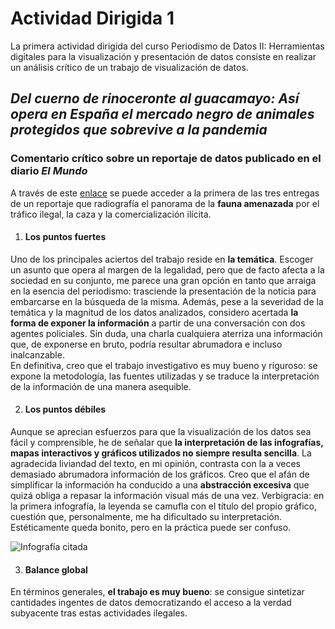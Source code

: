 # Actividad Dirigida 1

La primera actividad dirigida del curso Periodismo de Datos II: Herramientas digitales para la visualización y presentación de datos consiste en realizar un análisis crítico de un trabajo de visualización de datos.

## *Del cuerno de rinoceronte al guacamayo: Así opera en España el mercado negro de animales protegidos que sobrevive a la pandemia*

### Comentario crítico sobre un reportaje de datos publicado en el diario *El Mundo*

A través de este [enlace](https://www.elmundo.es/ciencia-y-salud/medio-ambiente/2021/12/30/61bcd569fc6c83a2308b459a.html) se puede acceder a la primera de las tres entregas de un reportaje que radiografía el panorama de la **fauna amenazada** por el tráfico ilegal, la caza y la comercialización ilícita. 

1. #### Los puntos fuertes

Uno de los principales aciertos del trabajo reside en **la temática**. Escoger un asunto que opera al margen de la legalidad, pero que de facto afecta a la sociedad en su conjunto, me parece una gran opción en tanto que arraiga en la esencia del periodismo: trasciende la presentación de la noticia para embarcarse en la búsqueda de la misma. Además, pese a la severidad de la temática y la magnitud de los datos analizados, considero acertada **la forma de exponer la información** a partir de una conversación con dos agentes policiales. Sin duda, una charla cualquiera aterriza una información que, de exponerse en bruto, podría resultar abrumadora e incluso inalcanzable. <br>
En definitiva, creo que el trabajo investigativo es muy bueno y riguroso: se expone la metodología, las fuentes utilizadas y se traduce la interpretación de la información de una manera asequible. 

2. #### Los puntos débiles

Aunque se aprecian esfuerzos para que la visualización de los datos sea fácil y comprensible, he de señalar que **la interpretación de las infografías, mapas interactivos y gráficos utilizados no siempre resulta sencilla**. La agradecida liviandad del texto, en mi opinión, contrasta con la a veces demasiado abrumadora información de los gráficos. Creo que el afán de simplificar la información ha conducido a una **abstracción excesiva** que quizá obliga a repasar la información visual más de una vez. Verbigracia: en la primera infografía, la leyenda se camufla con el título del propio gráfico, cuestión que, personalmente, me ha dificultado su interpretación. Estéticamente queda bonito, pero en la práctica puede ser confuso. <br>

![Infografía citada](https://e00-elmundo.uecdn.es/elmundo/2021/graficos/dic/s5/b-dos-mercados-470.jpg) <br>

3. #### Balance global

En términos generales, **el trabajo es muy bueno**: se consigue sintetizar cantidades ingentes de datos democratizando el acceso a la verdad subyacente tras estas actividades ilegales.
